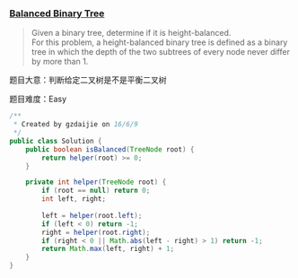 ### [Balanced Binary Tree](https://leetcode.com/problems/balanced-binary-tree/)

> Given a binary tree, determine if it is height-balanced. <br/>
> For this problem, a height-balanced binary tree is defined as a binary tree in which the depth of the two subtrees of every node never differ by more than 1.

题目大意：判断给定二叉树是不是平衡二叉树

题目难度：Easy

```java
/**
 * Created by gzdaijie on 16/6/9
 */
public class Solution {
    public boolean isBalanced(TreeNode root) {
        return helper(root) >= 0;
    }

    private int helper(TreeNode root) {
        if (root == null) return 0;
        int left, right;
        
        left = helper(root.left);
        if (left < 0) return -1;
        right = helper(root.right);
        if (right < 0 || Math.abs(left - right) > 1) return -1;
        return Math.max(left, right) + 1;
    }
}
```